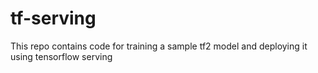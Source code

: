 # tf-serving
This repo contains code for training a sample tf2 model and deploying it using tensorflow serving
